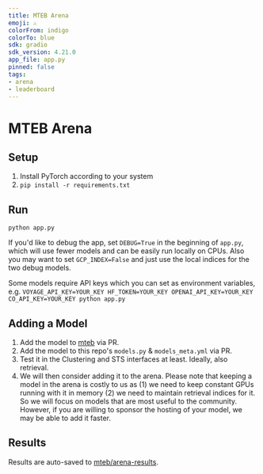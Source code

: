 ```yaml
---
title: MTEB Arena
emoji: ⚔️
colorFrom: indigo
colorTo: blue
sdk: gradio
sdk_version: 4.21.0
app_file: app.py
pinned: false
tags:
- arena
- leaderboard
---
```


# MTEB Arena

## Setup

1. Install PyTorch according to your system
2. `pip install -r requirements.txt`

## Run

`python app.py`

If you'd like to debug the app, set `DEBUG=True` in the beginning of `app.py`, which will use fewer models and can be easily run locally on CPUs. Also you may want to set `GCP_INDEX=False` and just use the local indices for the two debug models.

Some models require API keys which you can set as environment variables, e.g.
`VOYAGE_API_KEY=YOUR_KEY HF_TOKEN=YOUR_KEY OPENAI_API_KEY=YOUR_KEY CO_API_KEY=YOUR_KEY python app.py`

## Adding a Model

1. Add the model to [mteb](https://github.com/embeddings-benchmark/mteb/tree/main/mteb/models) via PR.
2. Add the model to this repo's `models.py` & `models_meta.yml` via PR.
3. Test it in the Clustering and STS interfaces at least. Ideally, also retrieval.
4. We will then consider adding it to the arena. Please note that keeping a model in the arena is costly to us as (1) we need to keep constant GPUs running with it in memory (2) we need to maintain retrieval indices for it. So we will focus on models that are most useful to the community. However, if you are willing to sponsor the hosting of your model, we may be able to add it faster.

## Results

Results are auto-saved to [mteb/arena-results](https://huggingface.co/datasets/mteb/arena-results).

